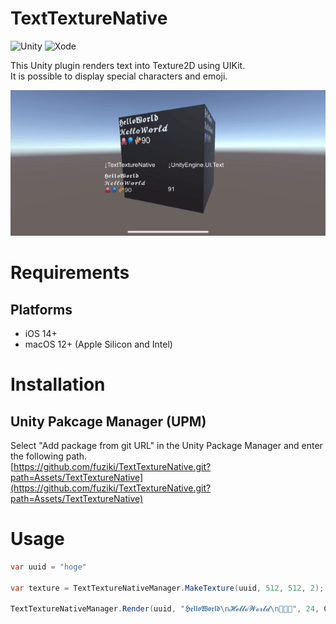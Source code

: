 # TextTextureNative

![Unity](https://img.shields.io/badge/unity-2022-green.svg)
![Xode](https://img.shields.io/badge/xcode-xcode14-green.svg)

This Unity plugin renders text into Texture2D using UIKit.  
It is possible to display special characters and emoji.

<img src="docs/example.gif">

# Requirements
## Platforms
* iOS 14+
* macOS 12+ (Apple Silicon and Intel)

# Installation
## Unity Pakcage Manager (UPM)
Select "Add package from git URL" in the Unity Package Manager and enter the following path.  
[https://github.com/fuziki/TextTextureNative.git?path=Assets/TextTextureNative](https://github.com/fuziki/TextTextureNative.git?path=Assets/TextTextureNative)

# Usage

```c#
var uuid = "hoge"

var texture = TextTextureNativeManager.MakeTexture(uuid, 512, 512, 2);

TextTextureNativeManager.Render(uuid, "𝕳𝖊𝖑𝖑𝖔𝖂𝖔𝖗𝖑𝖉\n𝓗𝓮𝓵𝓵𝓸𝓦𝓸𝓻𝓵𝓭\n🐙🪼🫚", 24, Color.white);
```
